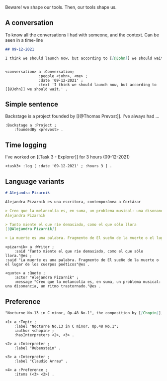 Beware! we shape our tools. Then, our tools shape us.

## A conversation

To know all the conversations I had with someone, and the context. Can be seen in a time-line

```markdown
## 09-12-2021

I think we should launch now, but according to [[@John]] we should wait. 
```

```turtle

<conversation> a :Conversation;
               :people <john>, <me> ;
               :date '09-12-2021' ;
               :text 'I think we should launch now, but according to [[@John]] we should wait.' .
```

## Simple sentence

Backstage is a project founded by [[@Thomas Prevost]]. I've always had ...

```turtle
:Backstage a :Project ;
    :foundedBy <prevost> .
```

## Time logging

I've worked on [[Task 3 - Explorer]] for 3 hours (09-12-2021)

```turtle
<task3> :log [ :date '09-12-2021' ; :hours 3 ] .
```

## Language variants

```markdown
# Alejandra Pizarnik

Alejandra Pizarnik es una escritora, contemporánea a Cortázar

> Creo que la melancolía es, en suma, un problema musical: una disonancia, un ritmo trastornado.
Alejandra Pizarnik

> Tanto miente el que ríe demasiado, como el que sólo llora
[[@Alejandra Pizarnik]]

> La muerte es una palabra. Fragmento de El sueño de la muerte o el lugar de los cuerpos poéticos, [[@Alejandra Pizarnik]]
```

```turtle
<pizarnik> a :Writer ;
    :said "Tanto miente el que ríe demasiado, como el que sólo llora."@es ;
:said "La muerte es una palabra. Fragmento de El sueño de la muerte o el lugar de los cuerpos poéticos"@es .

<quote> a :Quote ;
    :actor "Alejandra Pizarnik" ;
    :message "Creo que la melancolía es, en suma, un problema musical: una disonancia, un ritmo trastornado."@es .

```

## Preference

```markdown
"Nocturne No.13 in C minor, Op.48 No.1", the composition by [[Chopin]], has interpreters: Rubenstein, Claudio Arrau. I prefer the later.
```

```turtle
<1> a :Topic ;
	:label "Nocturne No.13 in C minor, Op.48 No.1";	
	:author <chopin> ;
	:hasInterpreters <2>, <3> .

<2> a :Interpreter ;
	:label "Rubenstein" .

<3> a :Interpreter ;
	:label "Claudio Arrau" .

<4> a :Preference ;
	:items (<3> <2>) .
```